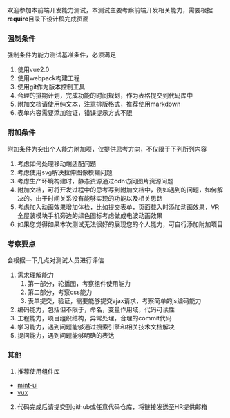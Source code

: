 欢迎参加本前端开发能力测试，本测试主要考察前端开发相关能力，需要根据**require**目录下设计稿完成页面

### 强制条件

强制条件为能力测试基准条件，必须满足

1. 使用vue2.0
2. 使用webpack构建工程
3. 使用git作为版本控制工具
4. 合理的排期计划，完成功能的时间规划，作为表格提交到代码库中
5. 附加文档请使用纯文本，注意排版格式，推荐使用markdown
6. 表单内容需要添加验证，错误提示方式不限

### 附加条件

附加条件为突出个人能力附加项，仅提供思考方向，不仅限于下列所列内容

1. 考虑如何处理移动端适配问题
2. 考虑使用svg解决拉伸图像模糊问题
3. 考虑生产环境构建时，静态资源通过cdn访问图片资源问题
4. 附加文档，可将开发过程中的思考写到附加文档中，例如遇到的问题，如何解决的。由于时间关系没有能够实现的功能以及相关思路
5. 考虑加入动画效果增加体检，比如提交表单，页面载入时添加动画效果，VR全屋装模块手机旁边的绿色图标考虑做成电波动画效果
6. 如果您觉得如果本次测试无法很好的展现您的个人能力，可自行添加附加项目

### 考察要点

会根据一下几点对测试人员进行评估

1. 需求理解能力
	1. 第一部分，轮播图，考察组件使用能力
	2. 第二部分，考察css能力
	3. 表单提交，验证，需要能够提交ajax请求，考察简单的js编码能力
1. 编码能力，包括但不限于，命名，变量作用域，代码可读性
2. 工程能力，项目组织结构，异常处理，合理的commit代码
3. 学习能力，遇到问题能够通过搜索引擎和相关技术文档解决
4. 提问能力，遇到问题能够明确的表达

### 其他

1. 推荐使用组件库
 - [mint-ui](http://mint-ui.github.io/#!/zh-cn)
 - [vux](https://vux.li/#/)

2. 代码完成后请提交到github或任意代码仓库，将链接发送至HR提供邮箱

